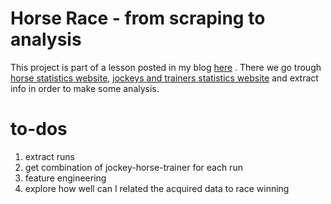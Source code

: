 # Horse Race - from scraping to analysis
This project is part of a lesson posted in my blog [here](https://imuliterno.netlify.app/) . There we go trough [horse statistics website](http://www.racebase.co.nz/jockthis.htm), [jockeys and trainers statistics website](https://loveracing.nz) and extract info in order to make some analysis.

# to-dos
1. extract runs
2. get combination of jockey-horse-trainer for each run
3. feature engineering
4. explore how well can I related the acquired data to race winning
